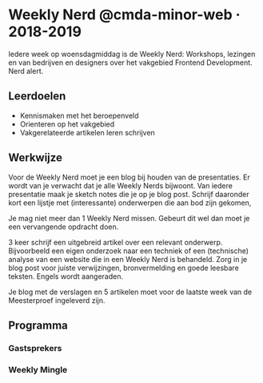 # Weekly Nerd @cmda-minor-web · 2018-2019

Iedere week op woensdagmiddag is de Weekly Nerd: Workshops, lezingen en van bedrijven en designers over het vakgebied Frontend Development. Nerd alert.

## Leerdoelen
- Kennismaken met het beroepenveld
- Orienteren op het vakgebied
- Vakgerelateerde artikelen leren schrijven

## Werkwijze

Voor de Weekly Nerd moet je een blog bij houden van de presentaties. Er wordt van je verwacht dat je alle Weekly Nerds bijwoont. Van iedere presentatie maak je sketch notes die je op je blog post. Schrijf daaronder kort een lijstje met (interessante) onderwerpen die aan bod zijn gekomen,

Je mag niet meer dan 1 Weekly Nerd missen. Gebeurt dit wel dan moet je een vervangende opdracht doen.

3 keer schrijf een uitgebreid artikel over een relevant onderwerp. Bijvoorbeeld een eigen onderzoek naar een techniek of een (technische) analyse van een website die in een Weekly Nerd is behandeld. Zorg in je blog post voor juiste verwijzingen, bronvermelding en goede leesbare teksten. Engels wordt aangeraden.

Je blog met de verslagen en 5 artikelen moet voor de laatste week van de Meesterproef ingeleverd zijn.



## Programma

### Gastsprekers


### Weekly Mingle
